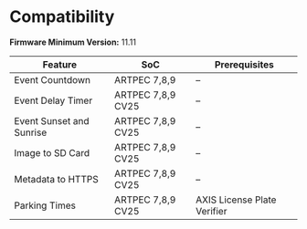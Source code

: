 # Compatibility

**Firmware Minimum Version:** 11.11

| Feature                  | SoC                 | Prerequisites                 |
|--------------------------|---------------------|-------------------------------|
| Event Countdown          | ARTPEC 7,8,9        | –                             |
| Event Delay Timer        | ARTPEC 7,8,9 CV25   | –                             |
| Event Sunset and Sunrise | ARTPEC 7,8,9 CV25   | –                             |
| Image to SD Card         | ARTPEC 7,8,9 CV25   | –                             |
| Metadata to HTTPS        | ARTPEC 7,8,9 CV25   | –                             |
| Parking Times            | ARTPEC 7,8,9 CV25   | AXIS License Plate Verifier   |
